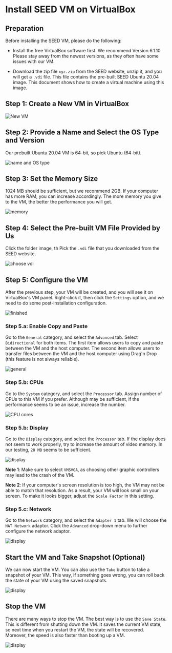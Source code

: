# Install SEED VM on VirtualBox


## Preparation 

Before installing the SEED VM, please do the following:

- Install the free VirtualBox software first. We recommend Version 6.1.10.
Please stay away from the newest versions, as they often have some issues
with our VM.

- Download the zip file `xyz.zip` from the SEED website, unzip it, 
and you will get a `.vdi` file. This file contains the pre-built SEED 
Ubuntu 20.04 image. This document shows how to create a virtual machine
using this image. 


## Step 1: Create a New VM in VirtualBox

![New VM](./Figs/vm-new.png)

## Step 2: Provide a Name and Select the OS Type and Version

Our prebuilt Ubuntu 20.04 VM is 64-bit, so pick Ubuntu (64-bit). 

![name and OS type](./Figs/vm-name-type.png)


## Step 3: Set the Memory Size

1024 MB should be sufficient, but we recommend 2GB. If your computer has more 
RAM, you can increase accordingly. The more memory you give to the VM, 
the better the performance you will get.

![memory](./Figs/vm-memory.png)

## Step 4: Select the Pre-built VM File Provided by Us

Click the folder image, th
Pick the `.vdi` file that you downloaded from the SEED website.  

![choose vdi](./Figs/vm-hard-disk.png)

## Step 5: Configure the VM

After the previous step, your VM will be created, and you will
see it on VirtualBox's VM panel. Right-click it, then click
the `Settings` option, and we need to do some post-installation 
configuration.

![finished](./Figs/vm-setting.png)


### Step 5.a: Enable Copy and Paste

Go to the `General` category, and select the `Advanced` tab. 
Select `Bidirectional` for both items. The first item allows users to copy
and paste between the VM and the host computer. The second item allows users
to transfer files between the VM and the host computer using Drag'n Drop (this 
feature is not always reliable).

![general](./Figs/vm-setting-general.png)

### Step 5.b: CPUs 

Go to the `System` category, and select the `Processor` tab. 
Assign number of CPUs to this VM if you prefer. Although may be sufficient,
if the performance seems to be an issue, increase the number. 

![CPU cores](./Figs/vm-setting-system.png)


### Step 5.b: Display

Go to the `Display` category, and select the `Processor` tab. If the 
display does not seem to work properly, try to increase the amount of video memory.
In our testing, `28 MB` seems to be sufficient. 

![display](./Figs/vm-setting-display.png)

**Note 1**: Make sure to select `VMSVGA`, as choosing other graphic controllers 
may lead to the crash of the VM.

**Note 2**: If your computer's screen resolution is too high, the VM may not be able 
to match that resolution. As a result, your VM will look small on your screen. 
To make it looks bigger, adjust the `Scale Factor` in this setting. 

### Step 5.c: Network

Go to the `Network` category, and select the `Adapter 1` tab. We will
choose the `NAT Network` adaptor. Click the `Advanced` drop-down menu to
further configure the network adaptor.

![display](./Figs/vm-setting-network.png)


## Start the VM and Take Snapshot (Optional)

We can now start the VM. You can also use the `Take` button to take a snapshot 
of your VM. This way, if something goes wrong, you can roll back the state of
your VM using the saved snapshots. 

![display](./Figs/vm-start.png)

## Stop the VM

There are many ways to stop the VM. The best way is to use the `Save State`. This
is different from shutting down the VM. It saves the current VM state, so next time
when you restart the VM, the state will be recovered. Moreover, the speed is also
faster than booting up a VM.

![display](./Figs/vm-stop.png)


